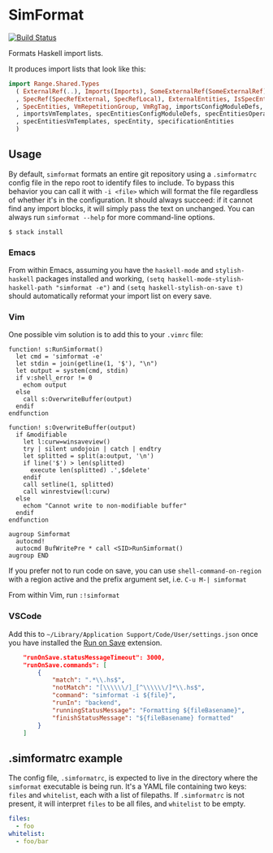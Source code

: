 # SimFormat

[![Build Status](https://travis-ci.com/simspace/simformat.svg?branch=master)](https://travis-ci.com/simspace/simformat)

Formats Haskell import lists.

It produces import lists that look like this:

```haskell
import Range.Shared.Types
  ( ExternalRef(..), Imports(Imports), SomeExternalRef(SomeExternalRef), SpecEntity(..)
  , SpecRef(SpecRefExternal, SpecRefLocal), ExternalEntities, IsSpecEntity, ResolvedSpec
  , SpecEntities, VmRepetitionGroup, VmRgTag, importsConfigModuleDefs, importsOperatingSystems
  , importsVmTemplates, specEntitiesConfigModuleDefs, specEntitiesOperatingSystems
  , specEntitiesVmTemplates, specEntity, specificationEntities
  )
```

## Usage

By default, `simformat` formats an entire git repository using a `.simformatrc` config file in the repo root to identify
files to include. To bypass this behavior you can call it with `-i <file>` which will format the file regardless of
whether it's in the configuration. It should always succeed: if it cannot find any import blocks, it will simply pass
the text on unchanged. You can always run `simformat --help` for more command-line options.

```
$ stack install
```

### Emacs

From within Emacs, assuming you have the `haskell-mode` and `stylish-haskell` packages installed and working, `(setq
haskell-mode-stylish-haskell-path "simformat -e")` and `(setq haskell-stylish-on-save t)` should automatically reformat
your import list on every save.

### Vim

One possible vim solution is to add this to your `.vimrc` file:

```
function! s:RunSimformat()
  let cmd = 'simformat -e'
  let stdin = join(getline(1, '$'), "\n")
  let output = system(cmd, stdin)
  if v:shell_error != 0
    echom output
  else
    call s:OverwriteBuffer(output)
  endif
endfunction

function! s:OverwriteBuffer(output)
  if &modifiable
    let l:curw=winsaveview()
    try | silent undojoin | catch | endtry
    let splitted = split(a:output, '\n')
    if line('$') > len(splitted)
      execute len(splitted) .',$delete'
    endif
    call setline(1, splitted)
    call winrestview(l:curw)
  else
    echom "Cannot write to non-modifiable buffer"
  endif
endfunction

augroup Simformat
  autocmd!
  autocmd BufWritePre * call <SID>RunSimformat()
augroup END
```

If you prefer not to run code on save, you can use `shell-command-on-region` with a region active and the prefix
argument set, i.e. `C-u M-| simformat`

From within Vim, run `:!simformat`

### VSCode

Add this to `~/Library/Application Support/Code/User/settings.json` once you have installed the [Run on Save](https://github.com/pucelle/vscode-run-on-save) extension.

```json
    "runOnSave.statusMessageTimeout": 3000,
    "runOnSave.commands": [
        {
            "match": ".*\\.hs$",
            "notMatch": "[\\\\\\/]_[^\\\\\\/]*\\.hs$",
            "command": "simformat -i ${file}",
            "runIn": "backend",
            "runningStatusMessage": "Formatting ${fileBasename}",
            "finishStatusMessage": "${fileBasename} formatted"
        }
    ]
```

## .simformatrc example

The config file, `.simformatrc`, is expected to live in the directory where the `simformat` executable is being run.
It's a YAML file containing two keys: `files` and `whitelist`, each with a list of filepaths. If `.simformatrc` is not
present, it will interpret `files` to be all files, and `whitelist` to be empty.

```yaml
files:
  - foo
whitelist:
  - foo/bar
```
